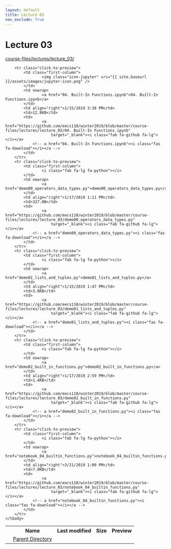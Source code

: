 ```yaml
---
layout: default
title: Lecture 03
nav_exclude: True
---
```


# Lecture 03

[course-files/lectures/lecture_03/](.)

<table class="tbl-files">
    <tbody>
        <tr>
            <th valign="top"></th>
            <th>Name</th>
            <th>Last modified</th>
            <th>Size</th>
            <th>Preview</th>
        </tr>
        <tr>
            <td valign="top">
                <i class="fa fa-folder-open"></i>
            </td>
            <td><a href="../">Parent Directory</a></td>
            <td>&nbsp;</td>
            <td>&nbsp;</td>
            <td>&nbsp;</td>
        </tr>

        <tr class="click-to-preview">
            <td class="first-column">
                    <img class="icon-jupyter" src="{{ site.baseurl }}/assets/images/jupyter-icon.png" />
            </td>
            <td nowrap>
                    <a href="04. Built-In Functions.ipynb">04. Built-In Functions.ipynb</a>
            </td>
            <td align="right">1/15/2019 3:38 PM</td>
            <td>12.8KB</td>
            <td>
                    <a href="https://github.com/eecs110/winter2019/blob/master/course-files/lectures/lecture_03/04. Built-In Functions.ipynb" 
                        target="_blank"><i class="fab fa-github fa-lg"></i></a>
                <!-- a href="04. Built-In Functions.ipynb"><i class="fas fa-download"></i></a -->
            </td>
        </tr>
        <tr class="click-to-preview">
            <td class="first-column">
                    <i class="fab fa-lg fa-python"></i>
            </td>
            <td nowrap>
                    <a href="demo00_operators_data_types.py">demo00_operators_data_types.py</a>
            </td>
            <td align="right">1/17/2019 1:11 PM</td>
            <td>327.0B</td>
            <td>
                    <a href="https://github.com/eecs110/winter2019/blob/master/course-files/lectures/lecture_03/demo00_operators_data_types.py" 
                        target="_blank"><i class="fab fa-github fa-lg"></i></a>
                <!-- a href="demo00_operators_data_types.py"><i class="fas fa-download"></i></a -->
            </td>
        </tr>
        <tr class="click-to-preview">
            <td class="first-column">
                    <i class="fab fa-lg fa-python"></i>
            </td>
            <td nowrap>
                    <a href="demo01_lists_and_tuples.py">demo01_lists_and_tuples.py</a>
            </td>
            <td align="right">1/15/2019 1:47 PM</td>
            <td>3.8KB</td>
            <td>
                    <a href="https://github.com/eecs110/winter2019/blob/master/course-files/lectures/lecture_03/demo01_lists_and_tuples.py" 
                        target="_blank"><i class="fab fa-github fa-lg"></i></a>
                <!-- a href="demo01_lists_and_tuples.py"><i class="fas fa-download"></i></a -->
            </td>
        </tr>
        <tr class="click-to-preview">
            <td class="first-column">
                    <i class="fab fa-lg fa-python"></i>
            </td>
            <td nowrap>
                    <a href="demo02_built_in_functions.py">demo02_built_in_functions.py</a>
            </td>
            <td align="right">1/17/2019 2:59 PM</td>
            <td>1.4KB</td>
            <td>
                    <a href="https://github.com/eecs110/winter2019/blob/master/course-files/lectures/lecture_03/demo02_built_in_functions.py" 
                        target="_blank"><i class="fab fa-github fa-lg"></i></a>
                <!-- a href="demo02_built_in_functions.py"><i class="fas fa-download"></i></a -->
            </td>
        </tr>
        <tr class="click-to-preview">
            <td class="first-column">
                    <i class="fab fa-lg fa-python"></i>
            </td>
            <td nowrap>
                    <a href="notebook_04_builtin_functions.py">notebook_04_builtin_functions.py</a>
            </td>
            <td align="right">3/21/2019 1:00 PM</td>
            <td>7.0KB</td>
            <td>
                    <a href="https://github.com/eecs110/winter2019/blob/master/course-files/lectures/lecture_03/notebook_04_builtin_functions.py" 
                        target="_blank"><i class="fab fa-github fa-lg"></i></a>
                <!-- a href="notebook_04_builtin_functions.py"><i class="fas fa-download"></i></a -->
            </td>
        </tr>
    </tbody>
</table>


